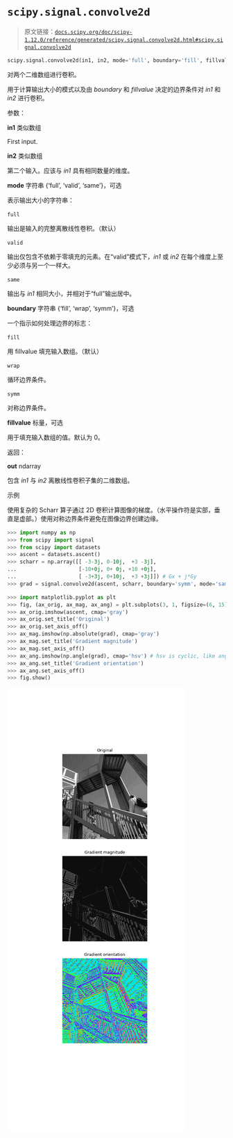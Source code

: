 # `scipy.signal.convolve2d`

> 原文链接：[`docs.scipy.org/doc/scipy-1.12.0/reference/generated/scipy.signal.convolve2d.html#scipy.signal.convolve2d`](https://docs.scipy.org/doc/scipy-1.12.0/reference/generated/scipy.signal.convolve2d.html#scipy.signal.convolve2d)

```py
scipy.signal.convolve2d(in1, in2, mode='full', boundary='fill', fillvalue=0)
```

对两个二维数组进行卷积。

用于计算输出大小的模式以及由 *boundary* 和 *fillvalue* 决定的边界条件对 *in1* 和 *in2* 进行卷积。

参数：

**in1** 类似数组

First input.

**in2** 类似数组

第二个输入。应该与 *in1* 具有相同数量的维度。

**mode** 字符串 {‘full’, ‘valid’, ‘same’}，可选

表示输出大小的字符串：

`full`

输出是输入的完整离散线性卷积。（默认）

`valid`

输出仅包含不依赖于零填充的元素。在“valid”模式下，*in1* 或 *in2* 在每个维度上至少必须与另一个一样大。

`same`

输出与 *in1* 相同大小，并相对于“full”输出居中。

**boundary** 字符串 {‘fill’, ‘wrap’, ‘symm’}，可选

一个指示如何处理边界的标志：

`fill`

用 fillvalue 填充输入数组。（默认）

`wrap`

循环边界条件。

`symm`

对称边界条件。

**fillvalue** 标量，可选

用于填充输入数组的值。默认为 0。

返回：

**out** ndarray

包含 *in1* 与 *in2* 离散线性卷积子集的二维数组。

示例

使用复杂的 Scharr 算子通过 2D 卷积计算图像的梯度。（水平操作符是实部，垂直是虚部。）使用对称边界条件避免在图像边界创建边缘。

```py
>>> import numpy as np
>>> from scipy import signal
>>> from scipy import datasets
>>> ascent = datasets.ascent()
>>> scharr = np.array([[ -3-3j, 0-10j,  +3 -3j],
...                    [-10+0j, 0+ 0j, +10 +0j],
...                    [ -3+3j, 0+10j,  +3 +3j]]) # Gx + j*Gy
>>> grad = signal.convolve2d(ascent, scharr, boundary='symm', mode='same') 
```

```py
>>> import matplotlib.pyplot as plt
>>> fig, (ax_orig, ax_mag, ax_ang) = plt.subplots(3, 1, figsize=(6, 15))
>>> ax_orig.imshow(ascent, cmap='gray')
>>> ax_orig.set_title('Original')
>>> ax_orig.set_axis_off()
>>> ax_mag.imshow(np.absolute(grad), cmap='gray')
>>> ax_mag.set_title('Gradient magnitude')
>>> ax_mag.set_axis_off()
>>> ax_ang.imshow(np.angle(grad), cmap='hsv') # hsv is cyclic, like angles
>>> ax_ang.set_title('Gradient orientation')
>>> ax_ang.set_axis_off()
>>> fig.show() 
```

![../../_images/scipy-signal-convolve2d-1.png](img/2fe571da085c91b5ed1dfbe426a4521b.png)
